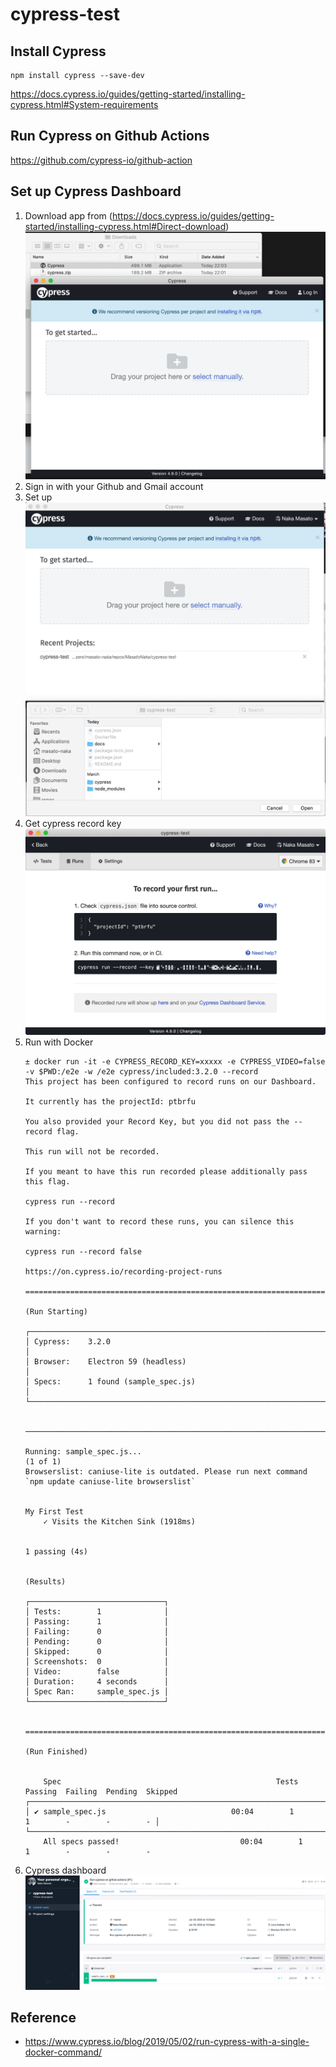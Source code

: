# cypress-test

## Install Cypress

```
npm install cypress --save-dev
```

https://docs.cypress.io/guides/getting-started/installing-cypress.html#System-requirements


## Run Cypress on Github Actions

https://github.com/cypress-io/github-action

## Set up Cypress Dashboard

1. Download app from (https://docs.cypress.io/guides/getting-started/installing-cypress.html#Direct-download)
    ![](docs/cypress-download.png)
1. Sign in with your Github and Gmail account
1. Set up
    ![](docs/cypress-project.png)
1. Get cypress record key
    ![](docs/cypress-run-with-record-key.png)
1. Run with Docker
    ```
    ± docker run -it -e CYPRESS_RECORD_KEY=xxxxx -e CYPRESS_VIDEO=false -v $PWD:/e2e -w /e2e cypress/included:3.2.0 --record
    This project has been configured to record runs on our Dashboard.

    It currently has the projectId: ptbrfu

    You also provided your Record Key, but you did not pass the --record flag.

    This run will not be recorded.

    If you meant to have this run recorded please additionally pass this flag.

    cypress run --record

    If you don't want to record these runs, you can silence this warning:

    cypress run --record false

    https://on.cypress.io/recording-project-runs

    ====================================================================================================

    (Run Starting)

    ┌────────────────────────────────────────────────────────────────────────────────────────────────┐
    │ Cypress:    3.2.0                                                                              │
    │ Browser:    Electron 59 (headless)                                                             │
    │ Specs:      1 found (sample_spec.js)                                                           │
    └────────────────────────────────────────────────────────────────────────────────────────────────┘


    ────────────────────────────────────────────────────────────────────────────────────────────────────
                                                                                                        
    Running: sample_spec.js...                                                               (1 of 1) 
    Browserslist: caniuse-lite is outdated. Please run next command `npm update caniuse-lite browserslist`


    My First Test
        ✓ Visits the Kitchen Sink (1918ms)


    1 passing (4s)


    (Results)

    ┌──────────────────────────────┐
    │ Tests:        1              │
    │ Passing:      1              │
    │ Failing:      0              │
    │ Pending:      0              │
    │ Skipped:      0              │
    │ Screenshots:  0              │
    │ Video:        false          │
    │ Duration:     4 seconds      │
    │ Spec Ran:     sample_spec.js │
    └──────────────────────────────┘


    ====================================================================================================

    (Run Finished)


        Spec                                                Tests  Passing  Failing  Pending  Skipped 
    ┌────────────────────────────────────────────────────────────────────────────────────────────────┐
    │ ✔ sample_spec.js                            00:04        1        1        -        -        - │
    └────────────────────────────────────────────────────────────────────────────────────────────────┘
        All specs passed!                           00:04        1        1        -        -        -  
    ```
1. Cypress dashboard
    ![](docs/cypress-dashboard.png)

## Reference

- https://www.cypress.io/blog/2019/05/02/run-cypress-with-a-single-docker-command/
